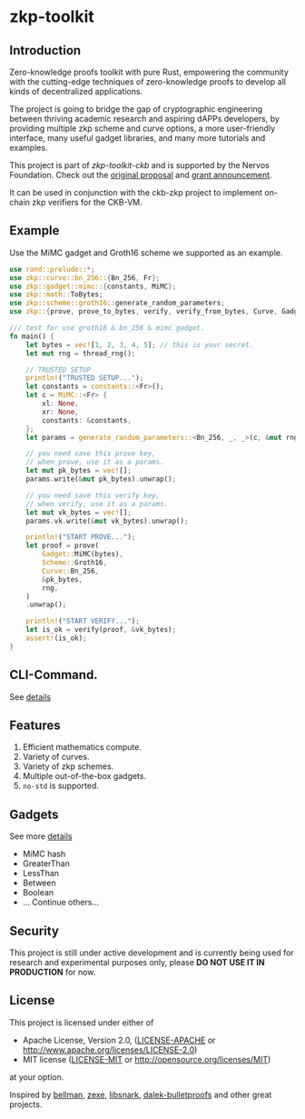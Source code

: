 # zkp-toolkit

## Introduction

Zero-knowledge proofs toolkit with pure Rust, empowering the community with the cutting-edge techniques of zero-knowledge proofs to develop all kinds of decentralized applications.

The project is going to bridge the gap of cryptographic engineering between thriving academic research and aspiring dAPPs developers, by providing multiple zkp scheme and curve options, a more user-friendly interface, many useful gadget libraries, and many more tutorials and examples.

This project is part of *zkp-toolkit-ckb* and is supported by the Nervos Foundation. Check out the [original proposal](https://talk.nervos.org/t/secbit-labs-zkp-toolkit-ckb-a-zero-knowledge-proof-toolkit-for-ckb/4254) and [grant announcement](https://medium.com/nervosnetwork/three-new-ecosystem-grants-awarded-892b97e8bc06).

It can be used in conjunction with the ckb-zkp project to implement on-chain zkp verifiers for the CKB-VM.

## Example

Use the MiMC gadget and Groth16 scheme we supported as an example.

```rust
use rand::prelude::*;
use zkp::curve::bn_256::{Bn_256, Fr};
use zkp::gadget::mimc::{constants, MiMC};
use zkp::math::ToBytes;
use zkp::scheme::groth16::generate_random_parameters;
use zkp::{prove, prove_to_bytes, verify, verify_from_bytes, Curve, Gadget, Scheme};

/// test for use groth16 & bn_256 & mimc gadget.
fn main() {
    let bytes = vec![1, 2, 3, 4, 5]; // this is your secret.
    let mut rng = thread_rng();

    // TRUSTED SETUP
    println!("TRUSTED SETUP...");
    let constants = constants::<Fr>();
    let c = MiMC::<Fr> {
        xl: None,
        xr: None,
        constants: &constants,
    };
    let params = generate_random_parameters::<Bn_256, _, _>(c, &mut rng).unwrap();

    // you need save this prove key,
    // when prove, use it as a params.
    let mut pk_bytes = vec![];
    params.write(&mut pk_bytes).unwrap();

    // you need save this verify key,
    // when verify, use it as a params.
    let mut vk_bytes = vec![];
    params.vk.write(&mut vk_bytes).unwrap();

    println!("START PROVE...");
    let proof = prove(
        Gadget::MiMC(bytes),
        Scheme::Groth16,
        Curve::Bn_256,
        &pk_bytes,
        rng,
    )
    .unwrap();

    println!("START VERIFY...");
    let is_ok = verify(proof, &vk_bytes);
    assert!(is_ok);
}
```

## CLI-Command.
See [details](./cli)

## Features
1. Efficient mathematics compute.
2. Variety of curves.
3. Variety of zkp schemes.
4. Multiple out-of-the-box gadgets.
5. `no-std` is supported.

## Gadgets
See more [details](./src/gadget)
- MiMC hash
- GreaterThan
- LessThan
- Between
- Boolean
- ... Continue others...

## Security

This project is still under active development and is currently being used for research and experimental purposes only, please **DO NOT USE IT IN PRODUCTION** for now.

## License

This project is licensed under either of

 * Apache License, Version 2.0, ([LICENSE-APACHE](LICENSE-APACHE) or
   http://www.apache.org/licenses/LICENSE-2.0)
 * MIT license ([LICENSE-MIT](LICENSE-MIT) or
   http://opensource.org/licenses/MIT)

at your option.

Inspired by [bellman](https://github.com/zkcrypto/bellman), [zexe](https://github.com/scipr-lab/zexe), [libsnark](https://github.com/scipr-lab/libsnark), [dalek-bulletproofs](https://github.com/dalek-cryptography/bulletproofs) and other great projects.
